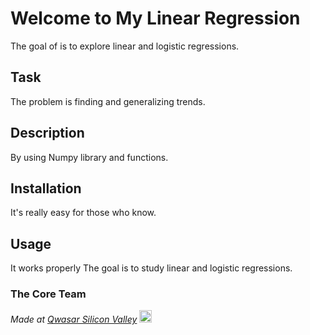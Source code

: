 # Welcome to My Linear Regression
The goal of is to explore linear and logistic regressions.
## Task
The problem is finding and generalizing trends.
## Description
By using Numpy library and functions.
## Installation
It's really easy for those who know.
## Usage
It works properly
The goal is to study linear and logistic regressions.
### The Core Team

<span><i>Made at <a href='https://qwasar.io'>Qwasar Silicon Valley</a></i></span>
<span><img alt='Qwasar Silicon Valley Logo' src='https://storage.googleapis.com/qwasar-public/qwasar-logo_50x50.png' width='20px'></span>
